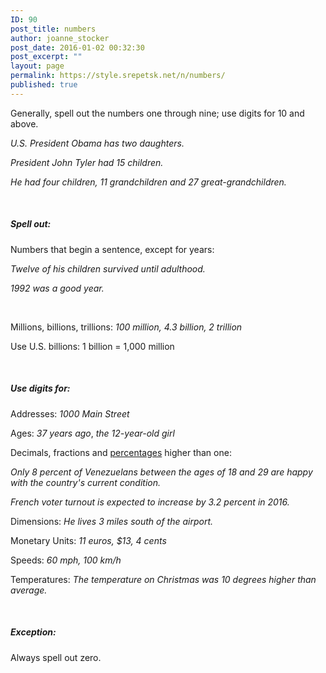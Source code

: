 ```yaml
---
ID: 90
post_title: numbers
author: joanne_stocker
post_date: 2016-01-02 00:32:30
post_excerpt: ""
layout: page
permalink: https://style.srepetsk.net/n/numbers/
published: true
---
```

Generally, spell out the numbers one through nine; use digits for 10 and above.

<em>U.S. President Obama has two daughters. </em>

<em>President John Tyler had 15 children.</em>

<em>He had four children, 11 grandchildren and 27 great-grandchildren.</em>

&nbsp;
<h5><strong>Spell out:</strong></h5>
Numbers that begin a sentence, except for years:

<em>Twelve of his children survived until adulthood. </em>

<em>1992 was a good year.</em>

&nbsp;

Millions, billions, trillions: <em>100 million, 4.3 billion, 2 trillion</em>

Use U.S. billions: 1 billion = 1,000 million

&nbsp;
<h5><strong>Use digits for:</strong></h5>
Addresses: <em>1000 Main Street</em>

Ages:<em> 37 years ago</em>, <em>the 12-year-old girl</em>

Decimals, fractions and <a href="https://style.srepetsk.net/p/percent/">percentages</a> higher than one:

<em>Only 8 percent of Venezuelans between the ages of 18 and 29 are happy with the country's current condition.</em>

<em>French voter turnout is expected to increase by 3.2 percent in 2016.</em>

Dimensions: <em>He lives 3 miles south of the airport.</em>

Monetary Units: <em>11 euros, $13, 4 cents</em>

Speeds: <em>60 mph,</em> <em>100 km/h</em>

Temperatures: <em>The temperature on Christmas was 10 degrees higher than average.</em>

&nbsp;
<h5>Exception:</h5>
Always spell out zero.